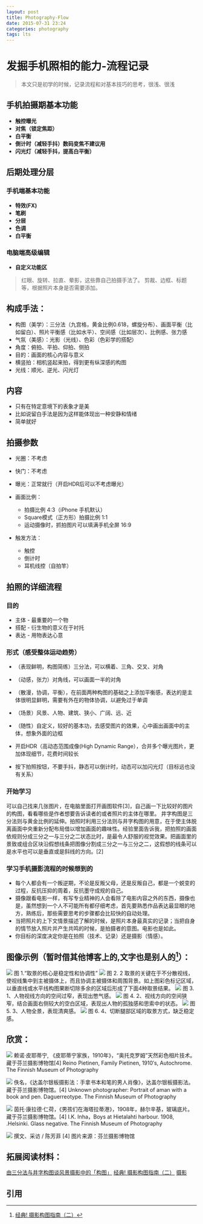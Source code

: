 ```yaml
---
layout: post
title: Photography-Flow
date: 2015-07-31 23:24
categories: photography
tags: lts
---
```


# 发掘手机照相的能力-流程记录
> 本文只是初学的时候，记录流程和对基本技巧的思考，很浅、很浅

## 手机拍摄期基本功能
- **触控曝光**
- **对焦（锁定焦距）**
- **白平衡**
- **倒计时（减轻手抖）数码变焦不建议用**
- **闪光灯（减轻手抖，提高白平衡）**

## 后期处理分层
### 手机端基本功能
- **特效(FX)**
- **笔刷**
- **分层**
- **色调**
- **白平衡**
### 电脑端高级编辑
- **自定义功能区**

> 红眼、旋转、拉直、晕影，这些靠自己拍摄手法了。
> 剪裁、边框、标题等，根据照片本身是否需要添加。



## 构成手法：
- 构图（美学）：三分法（九宫格，黄金比例0.618，螺旋分布）、画面平衡（比如留白）、照片平衡感（比如水平）、空间感（比如层次）、比例感、张力感
- 气氛（美感）：光影（光线）、色彩（色彩学的搭配）
- 角度：俯拍、平拍、仰拍、侧拍
- 目的：画面的核心内容与意义
- 横竖拍：相机竖起来拍，得到更有纵深感的构图
- 光线：顺光、逆光、闪光灯

## 内容
- 只有在特定意境下的表象才是美
- 比如说留白手法是因为这样能体现出一种安静和情绪
- 简单就好

## 拍摄参数
- 光圈：不考虑
- 快门：不考虑
- 曝光：正常就行（开启HDR后可以不考虑曝光）
- 画面比例：
    - 拍摄比例 4:3（iPhone 手机默认）
    - Square模式（正方形）拍摄比例 1:1
    - 运动摄像时，抓拍图片可以填满手机全屏 16:9

- 触发方法：
    - 触控
    - 倒计时
    - 耳机线控（自拍竿）

## 拍照的详细流程
### 目的
- 主体 - 最重要的一个物
- 搭配 - 衍生物的意义在于衬托
- 表达 - 用物表达心意

### 形式（感受整体运动趋势）
- （表现鲜明，构图简练）三分法，可以横着、三角、交叉、对角
- （动感，张力）对角线，可以画面一半的对角
- （散漫，协调，平衡），在前面两种构图的基础之上添加平衡感，表达的是主体很明显鲜明，需要有外在的物体协调，以避免过于单调
- （场景）风景、人物、建筑、狭小、广阔、远、近
- （随性）自定义，较好的基本功，去感受图片的效果，心中画出画面中的主体，想象外面的边框

- 开启HDR（高动态范围成像(High Dynamic Range），合并多个曝光图片，更加体现细节，花费时间较长
- 按下拍照按钮，不要手抖，静态可以倒计时，动态可以加闪光灯（目标远也没有关系）

### 开始学习
可以自己找来几张图片，在电脑里面打开画图软件[3]，自己画一下比较好的图片的构图，看看哪些是作者想要告诉读者的或者照片的主体在哪里。
井字构图是三分法则与黄金比例的延伸。拍照时利用三分法则与井字构图的用意，在于使主体脱离画面中央重新分配布局借以增加画面的趣味性。经验里面告诉我，把拍照的画面依规则分成三分之一与三分之二状态比时，是最令人舒服的视觉效果。把画面里的景致或组合区块沿假想线条把图像分割成三分之一与三分之二，这假想的线条可以是水平也可以是垂直或是斜线的方向。[2]

### 学习手机摄影流程的时候想到的
- 每个人都会有一个叛逆期，不论是反叛父母，还是反叛自己，都是一个蜕变的过程，反抗压抑的周着，反抗墨守成规的自己。
- 摄像跟看电影一样，有写专业精神的人会看除了电影内容之外的东西，摄像也是，虽然想到一个人不可能所有都仔细考虑，首先要熟悉作品表达最显眼的地方，熟练后，那些需要思考的步骤都会比较快的自动处理。
- 当把照片的上下文情景描述了解的时候，是照片本身最真实的记录；当把自身的情节放入照片并产生共鸣的时候，是拍摄者的意图。电影也是如此。
- 你目标的深度决定你是在拍照（技术、记录）还是摄影（情感）。

## 图像示例（暂时借其他博客上的,文字也是别人的[^5]）：
![](images/p101.png)
图 1.“取景的核心是稳定性和协调性”
![](images/p102.png)
图 2. 2 取景的关键在于不分散视线，使视线集中到主被摄体上，而且协调主被摄体和周围背景。如上图彩色标记区域，以垂直线或水平线构图果断切除多余的区域后形成了下面4种取景结果。
![](images/p103.png)
图 3. 1、人物视线方向的空间过窄，表现出憋气感。
![](images/p104.png)
图 4. 2、视线方向的空间狭窄，结合画面右侧较大的空白区域，表现出人物的孤独感和思索中的状态。
![](images/p105.png)
图 5. 3、人物全景，表现清爽感。
![](images/p106.png)
图 6. 4、切断腿部区域的取景方式，缺乏稳定感。

## 欣赏：
![](images/p201.png)
赖诺·皮耶蒂宁, 《皮耶蒂宁家族，1910年》，“奥托克罗姆”天然彩色相片技术。藏于芬兰摄影博物馆[4]
Reino Pietinen, Family Pietinen, 1910′s, Autochrome. The Finnish Museum of Photography

![](images/p202.png)
佚名，《达盖尔银板摄影法：手拿书本和笔的男人肖像》，达盖尔银板摄影法。藏于芬兰摄影博物馆。[4]
Unknown photographer: Portrait of aman with a book and pen. Daguerreotype. The Finnish Museum of Photography

![](images/p203.png)
茵托·康拉德·仁荷，《男孩们在海塔拉蒂港》，1908年，赫尔辛基，玻璃底片。藏于芬兰摄影博物馆。[4]
I.K. Inha，Boys at Hietalahti harbour. 1908, .Helsinki. Glass negative. The Finnish Museum of Photography

![](images/p204.png)
撰文、采访 / 陈芳菲 [4]
图片来源：芬兰摄影博物馆


## 拓展阅读材料：
[由三分法与井字构图谈风景摄影中的「构图」](http://site.douban.com/106336/widget/notes/15624012/note/333386678/)
[经典! 摄影构图指南（二）](http://blog.sina.com.cn/s/blog_5a0701fd0100bbqz.html)
[摄影](https://zh.wikipedia.org/wiki/%E6%91%84%E5%BD%B1)

## 引用
[^1]: [除了「每一帧画面都可以用来做桌面！」，你还可以这样夸它美](http://www.zhihu.com/question/27636206)
[^2]: [由三分法与井字构图谈风景摄影中的「构图」](http://site.douban.com/106336/widget/notes/15624012/note/333386678/)
[^3]: 比如微软画板，在‘运行’输入mspaint;
[^4]: [影像收藏与策展专题 | 索非亚·拉提：什么是芬兰文化、摄影和艺术？（上）](http://www.rayartcenter.org/?p=8563)
[^5]: [经典! 摄影构图指南（二）](http://blog.sina.com.cn/s/blog_5a0701fd0100bbqz.html)

